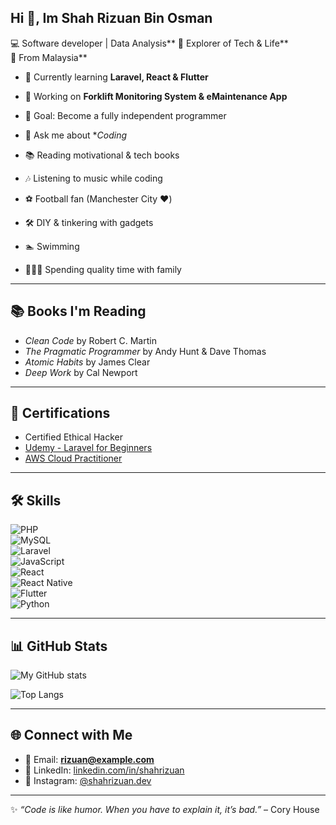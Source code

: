 ## Hi 👋, Im Shah Rizuan Bin Osman


💻 Software developer | Data Analysis**
🚀 Explorer of Tech & Life**  
📍 From Malaysia**  

- 🌱 Currently learning **Laravel, React & Flutter**  
- 🔭 Working on **Forklift Monitoring System & eMaintenance App**  
- 🎯 Goal: Become a fully independent programmer  
- 💬 Ask me about **Coding*  

- 📚 Reading motivational & tech books  
- 🎶 Listening to music while coding  
- ⚽ Football fan (Manchester City ❤️)  
- 🛠 DIY & tinkering with gadgets
- 🏊 Swimming
- 👨‍👩‍👧 Spending quality time with family  

---

## 📚 Books I'm Reading
- *Clean Code* by Robert C. Martin  
- *The Pragmatic Programmer* by Andy Hunt & Dave Thomas  
- *Atomic Habits* by James Clear  
- *Deep Work* by Cal Newport

---

## 📜 Certifications
- Certified Ethical Hacker
- [Udemy - Laravel for Beginners](link-to-cert)
- [AWS Cloud Practitioner](link-to-cert)


---

## 🛠 Skills
![PHP](https://img.shields.io/badge/Code-PHP-blue)  
![MySQL](https://img.shields.io/badge/Database-MySQL-lightblue)  
![Laravel](https://img.shields.io/badge/Framework-Laravel-red)  
![JavaScript](https://img.shields.io/badge/Code-JavaScript-yellow)  
![React](https://img.shields.io/badge/Frontend-React-blue)  
![React Native](https://img.shields.io/badge/Mobile-React%20Native-61DAFB)  
![Flutter](https://img.shields.io/badge/Mobile-Flutter-02569B)  
![Python](https://img.shields.io/badge/Code-Python-green)  

---

## 📊 GitHub Stats
![My GitHub stats](https://github-readme-stats.vercel.app/api?username=shahrizuan&show_icons=true&theme=radical)  

![Top Langs](https://github-readme-stats.vercel.app/api/top-langs/?username=shahrizuan&layout=compact&theme=radical)  

---

## 🌐 Connect with Me
- 📧 Email: **rizuan@example.com**  
- 💼 LinkedIn: [linkedin.com/in/shahrizuan](https://linkedin.com/in/shahrizuan)  
- 📸 Instagram: [@shahrizuan.dev](https://instagram.com/shahrizuan.dev)  

---
✨ *“Code is like humor. When you have to explain it, it’s bad.”* – Cory House
